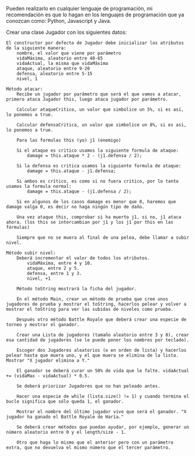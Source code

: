 Pueden realizarlo en cualquier lenguaje de programación, mi recomendación es que lo hagan en los lenguajes de programación que ya conozcan como: Python, Javascript y Java.

Crear una clase Jugador con los siguientes datos:

    El constructor por defecto de Jugador debe inicializar los atributos de la siguiente manera:
        nombre, el valor que viene por parámetro
        vidaMáxima, aleatorio entre 40-65
        vidaActual, la misma que vidaMáxima
        ataque, aleatorio entre 9-20
        defensa, aleatorio entre 5-15
        nivel, 1

    Método atacar:
        Recibe un jugador por parámetro que será el que vamos a atacar, primero ataca Jugador this, luego ataca jugador por parámetro.

        Calcular ataqueCritico, un valor que simbolice un 5%, si es así, lo ponemos a true.

        Calcular defensaCritica, un valor que simbolice un 8%, si es asi, lo ponemos a true.

        Para las formulas this (yo) j1 (enemigo)
        
        Si el ataque es critico usamos la siguiente formula de ataque:
            damage = this.ataque * 2 - (j1.defensa / 2);

        Si la defensa es critica usamos la siguiente formula de ataque:
            damage = this.ataque - j1.defensa;

        Si ambos es crítico, es como si no fuera critico, por lo tanto usamos la formula normal:
            damage = this.ataque - (j1.defensa / 2);

        Si en algunos de los casos damage es menor que 0, haremos que damage valga 0, es decir no haga ningún tipo de daño.

        Una vez ataque this, comprobar si ha muerto j1, si no, j1 ataca ahora. (los this se intercambian por j1 y los j1 por this en las fórmulas)

        Siempre que no se muera al final de una pelea, debe llamar a subir nivel.

    Método subir nivel:
        Deberá incrementar el valor de todos los atributos.
            vidaMáxima, entre 4 y 10.
            ataque, entre 2 y 5.
            defensa, entre 1 y 3.
            nivel, +1

        Método toString mostrará la ficha del jugador.

        En el método Main, crear un método de prueba que cree unos jugadores de prueba y mostrar el toString, hacerlos pelear y volver a mostrar el toString para ver las subidas de niveles como prueba.

        Después otro método Battle Royale que deberá crear una especie de torneo y mostrar el ganador.

        Crear una Lista de jugadores (tamaño aleatorio entre 3 y 8), crear esa cantidad de jugadores (se le puede poner los nombres por teclado).

        Escoger dos Jugadores aleatorios (o en orden de lista) y hacerlos pelear hasta que muera uno, y el que muera se elimina de la lista. Mostrar "X jugador elimina a Y."

        El ganador se deberá curar un 50% de vida que le falte. vidaActual += (vidaMax - vidaActual) * 0.5.

        Se deberá priorizar Jugadores que no han peleado antes.

        Hacer una especie de while (lista.size() != 1) y cuando termina el bucle significa que sólo queda 1, el ganador.

        Mostrar el nombre del último jugador vivo que será el ganador. "X jugador ha ganado el Battle Royale de Haría."

        Se deberá crear métodos que puedan ayudar, por ejemplo, generar un número aleatorio entre 0 y el length/size - 1.

        Otro que haga lo mismo que el anterior pero con un parámetro extra, que no devuelva el mismo número que el tercer parámetro.